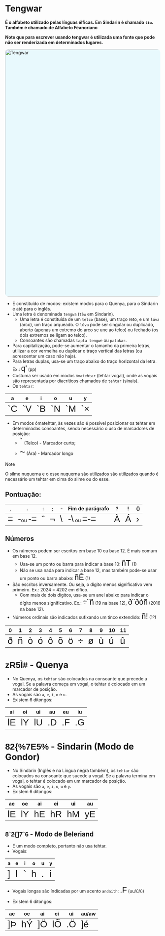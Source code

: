 # Tengwar

**É o alfabeto utilizado pelas línguas élficas. Em Sindarin é shamado `tîw`. Também é chamado de Alfabeto Fëanoriano**

**Note que para escrever usando tengwar é utilizada uma fonte que pode não ser renderizada em determinados lugares.**

<img src="https://upload.wikimedia.org/wikipedia/commons/3/36/Tengwar_modi2_EN.svg" alt="Tengwar" style="width:50rem; background-color: #E8F9FD; border-radius: 10px; border: 5px #black solid;
"/>

-   É constituído de modos: existem modos para o Quenya, para o Sindarin e até para o inglês.
-   Uma letra é denominada `tengwa` (`têw` em Sindarin).
    -   Uma letra é constituída de um `telco` (base), um traço reto, e um `lúva` (arco), um traço arqueado. O `lúva` pode ser singular ou duplicado, aberto (apenas um extremo do arco se une ao telco) ou fechado (os dois extremos se ligam ao telco).
    -   Consoantes são chamadas `tapta tengwë` ou `patakar`.
-   Para capitalização, pode-se aumentar o tamanho da primeira letras, utilizar a cor vermelha ou duplicar o traço vertical das letras (ou acrescentar um caso não haja).
-   Para letras duplas, usa-se um traço abaixo do traço horizontal da letra. Ex.: <span style="font-family: 'Tengwar Annatar', sans-serif; font-size: 25px">q'</span> (pp)
-   Costuma ser usado em modos `ómatehtar` (tehtar vogal), onde as vogais são representada por diacríticos chamados de `tehtar` (sinais).
-   Os `tehtar`:

| a                                                                                   | e                                                                                   | i                                                                                   | o                                                                                   | u                                                                                   | y                                                                                   |
| ----------------------------------------------------------------------------------- | ----------------------------------------------------------------------------------- | ----------------------------------------------------------------------------------- | ----------------------------------------------------------------------------------- | ----------------------------------------------------------------------------------- | ----------------------------------------------------------------------------------- |
| <span style="font-family: 'Tengwar Annatar', sans-serif; font-size: 30px">`C</span> | <span style="font-family: 'Tengwar Annatar', sans-serif; font-size: 30px">`V</span> | <span style="font-family: 'Tengwar Annatar', sans-serif; font-size: 30px">`B</span> | <span style="font-family: 'Tengwar Annatar', sans-serif; font-size: 30px">`N</span> | <span style="font-family: 'Tengwar Annatar', sans-serif; font-size: 30px">`M</span> | <span style="font-family: 'Tengwar Annatar', sans-serif; font-size: 30px">`×</span> |

-   Em modos ómatehtar, às vezes são é possível posicionar os tehtar em determinadas consoantes, sendo necessário o uso de marcadores de posição:
    -   <span style="font-family: 'Tengwar Annatar', sans-serif; font-size: 30px">`</span> (Telco) - Marcador curto;
    -   <span style="font-family: 'Tengwar Annatar', sans-serif; font-size: 30px">~</span> (Ára) - Marcador longo

> [!NOTE]
> O silme nuquerna e o esse nuquerna são utilizados são utilizados quando é necessário um tehtar em cima do silme ou do esse.

## Pontuação:

| ,                                                                                  | .                                                                                                                                                                        | :                                                                                  | ;                                                                                  | -                                                                                   | Fim de parágrafo                                                                                                                                                             | ?                                                                                  | !                                                                                  | ()                                                                                 |
| ---------------------------------------------------------------------------------- | ------------------------------------------------------------------------------------------------------------------------------------------------------------------------ | ---------------------------------------------------------------------------------- | ---------------------------------------------------------------------------------- | ----------------------------------------------------------------------------------- | ---------------------------------------------------------------------------------------------------------------------------------------------------------------------------- | ---------------------------------------------------------------------------------- | ---------------------------------------------------------------------------------- | ---------------------------------------------------------------------------------- |
| <span style="font-family: 'Tengwar Annatar', sans-serif; font-size: 30px">=</span> | <span style="font-family: 'Tengwar Annatar', sans-serif; font-size: 30px">-</span>ou <span style="font-family: 'Tengwar Annatar', sans-serif; font-size: 30px">-=</span> | <span style="font-family: 'Tengwar Annatar', sans-serif; font-size: 30px">ˆ</span> | <span style="font-family: 'Tengwar Annatar', sans-serif; font-size: 30px">¬</span> | <span style="font-family: 'Tengwar Annatar', sans-serif; font-size: 30px">\\</span> | <span style="font-family: 'Tengwar Annatar', sans-serif; font-size: 30px">-\\</span> ou <span style="font-family: 'Tengwar Annatar', sans-serif; font-size: 30px">=-=</span> | <span style="font-family: 'Tengwar Annatar', sans-serif; font-size: 30px">À</span> | <span style="font-family: 'Tengwar Annatar', sans-serif; font-size: 30px">Á</span> | <span style="font-family: 'Tengwar Annatar', sans-serif; font-size: 30px">›</span> |

## Números

-   Os números podem ser escritos em base 10 ou base 12. É mais comum em base 12.
    -   Usa-se um ponto ou barra para indicar a base 10: <span style="font-family: 'Tengwar Annatar', sans-serif; font-size: 25px">ñT</span> (1)
    -   Não se usa nada para indicar a base 12, mas também pode-se usar um ponto ou barra abaixo: <span style="font-family: 'Tengwar Annatar', sans-serif; font-size: 25px">ñÊ</span> (1)
-   São escritos inversamente. Ou seja, o dígito menos significativo vem primeiro. Ex.: 2024 = 4202 em élfico.
    -   Com mais de dois dígitos, usa-se um anel abaixo para indicar o dígito menos significativo. Ex.: <span style="font-family: 'Tengwar Annatar', sans-serif; font-size: 25px">÷¨ñ</span> (19 na base 12), <span style="font-family: 'Tengwar Annatar', sans-serif; font-size: 25px">ð¨ðòñ</span> (2016 na base 12).
-   Números ordinais são indicados sufixando um tinco extendido: <span style="font-family: 'Tengwar Annatar', sans-serif; font-size: 25px">ñ!</span> (1º)

| 0                                                                                  | 1                                                                                  | 2                                                                                  | 3                                                                                  | 4                                                                                  | 5                                                                                  | 6                                                                                  | 7                                                                                  | 8                                                                                  | 9                                                                                  | 10                                                                                 | 11                                                                                 |
| ---------------------------------------------------------------------------------- | ---------------------------------------------------------------------------------- | ---------------------------------------------------------------------------------- | ---------------------------------------------------------------------------------- | ---------------------------------------------------------------------------------- | ---------------------------------------------------------------------------------- | ---------------------------------------------------------------------------------- | ---------------------------------------------------------------------------------- | ---------------------------------------------------------------------------------- | ---------------------------------------------------------------------------------- | ---------------------------------------------------------------------------------- | ---------------------------------------------------------------------------------- |
| <span style="font-family: 'Tengwar Annatar', sans-serif; font-size: 30px">ð</span> | <span style="font-family: 'Tengwar Annatar', sans-serif; font-size: 30px">ñ</span> | <span style="font-family: 'Tengwar Annatar', sans-serif; font-size: 30px">ò</span> | <span style="font-family: 'Tengwar Annatar', sans-serif; font-size: 30px">ó</span> | <span style="font-family: 'Tengwar Annatar', sans-serif; font-size: 30px">ô</span> | <span style="font-family: 'Tengwar Annatar', sans-serif; font-size: 30px">õ</span> | <span style="font-family: 'Tengwar Annatar', sans-serif; font-size: 30px">ö</span> | <span style="font-family: 'Tengwar Annatar', sans-serif; font-size: 30px">÷</span> | <span style="font-family: 'Tengwar Annatar', sans-serif; font-size: 30px">ø</span> | <span style="font-family: 'Tengwar Annatar', sans-serif; font-size: 30px">ù</span> | <span style="font-family: 'Tengwar Annatar', sans-serif; font-size: 30px">ú</span> | <span style="font-family: 'Tengwar Annatar', sans-serif; font-size: 30px">û</span> |

# <span style="font-family: 'Tengwar Annatar', sans-serif;">zR5Ì#</span> - Quenya

-   No Quenya, os `tehtar` são colocados na consoante que precede a vogal. Se a palavra começa em vogal, o tehtar é colocado em um marcador de posição.
-   As vogais são `a`, `e`, `i`, `o` e `u`.
-   Existem 6 ditongos:

| ai                                                                                  | oi                                                                                  | ui                                                                                  | au                                                                                  | eu                                                                                  | iu                                                                                  |
| ----------------------------------------------------------------------------------- | ----------------------------------------------------------------------------------- | ----------------------------------------------------------------------------------- | ----------------------------------------------------------------------------------- | ----------------------------------------------------------------------------------- | ----------------------------------------------------------------------------------- |
| <span style="font-family: 'Tengwar Annatar', sans-serif; font-size: 30px">lE</span> | <span style="font-family: 'Tengwar Annatar', sans-serif; font-size: 30px">lY</span> | <span style="font-family: 'Tengwar Annatar', sans-serif; font-size: 30px">lU</span> | <span style="font-family: 'Tengwar Annatar', sans-serif; font-size: 30px">.D</span> | <span style="font-family: 'Tengwar Annatar', sans-serif; font-size: 30px">.F</span> | <span style="font-family: 'Tengwar Annatar', sans-serif; font-size: 30px">.G</span> |

# <span style="font-family: 'Tengwar Annatar', sans-serif;">82\{%7E5%</span> - Sindarin (Modo de Gondor)

-   No Sindarin (Inglês e na Língua negra também), os `tehtar` são colocados na consoante que sucede a vogal. Se a palavra termina em vogal, o tehtar é colocado em um marcador de posição.
-   As vogais são `a`, `e`, `i`, `o`, `u` e `y`.
-   Existem 6 ditongos:

| ae                                                                                  | oe                                                                                  | ai                                                                                  | ei                                                                                  | ui                                                                                  | au                                                                                  |
| ----------------------------------------------------------------------------------- | ----------------------------------------------------------------------------------- | ----------------------------------------------------------------------------------- | ----------------------------------------------------------------------------------- | ----------------------------------------------------------------------------------- | ----------------------------------------------------------------------------------- |
| <span style="font-family: 'Tengwar Annatar', sans-serif; font-size: 30px">lE</span> | <span style="font-family: 'Tengwar Annatar', sans-serif; font-size: 30px">lY</span> | <span style="font-family: 'Tengwar Annatar', sans-serif; font-size: 30px">hE</span> | <span style="font-family: 'Tengwar Annatar', sans-serif; font-size: 30px">hR</span> | <span style="font-family: 'Tengwar Annatar', sans-serif; font-size: 30px">hM</span> | <span style="font-family: 'Tengwar Annatar', sans-serif; font-size: 30px">yE</span> |

## <span style="font-family: 'Tengwar Annatar', sans-serif;">8\`2{]7\`6</span> - Modo de Beleriand

-   É um modo completo, portanto não usa tehtar.
-   Vogais:

| a                                                                                  | e                                                                                  | i                                                                                  | o                                                                                  | u                                                                                  | y                                                                                  |
| ---------------------------------------------------------------------------------- | ---------------------------------------------------------------------------------- | ---------------------------------------------------------------------------------- | ---------------------------------------------------------------------------------- | ---------------------------------------------------------------------------------- | ---------------------------------------------------------------------------------- |
| <span style="font-family: 'Tengwar Annatar', sans-serif; font-size: 30px">]</span> | <span style="font-family: 'Tengwar Annatar', sans-serif; font-size: 30px">l</span> | <span style="font-family: 'Tengwar Annatar', sans-serif; font-size: 30px">`</span> | <span style="font-family: 'Tengwar Annatar', sans-serif; font-size: 30px">h</span> | <span style="font-family: 'Tengwar Annatar', sans-serif; font-size: 30px">.</span> | <span style="font-family: 'Tengwar Annatar', sans-serif; font-size: 30px">i</span> |

-   Vogais longas são índicadas por um acento `andaith`: <span style="font-family: 'Tengwar Annatar', sans-serif; font-size: 25px">.F</span> (uu/û/ú)

-   Existem 6 ditongos:

| ae                                                                                  | oe                                                                                  | ai                                                                                  | ei                                                                                  | ui                                                                                  | au/aw                                                                               |
| ----------------------------------------------------------------------------------- | ----------------------------------------------------------------------------------- | ----------------------------------------------------------------------------------- | ----------------------------------------------------------------------------------- | ----------------------------------------------------------------------------------- | ----------------------------------------------------------------------------------- |
| <span style="font-family: 'Tengwar Annatar', sans-serif; font-size: 30px">]Þ</span> | <span style="font-family: 'Tengwar Annatar', sans-serif; font-size: 30px">hÝ</span> | <span style="font-family: 'Tengwar Annatar', sans-serif; font-size: 30px">]Ö</span> | <span style="font-family: 'Tengwar Annatar', sans-serif; font-size: 30px">lÕ</span> | <span style="font-family: 'Tengwar Annatar', sans-serif; font-size: 30px">.Ö</span> | <span style="font-family: 'Tengwar Annatar', sans-serif; font-size: 30px">]é</span> |
